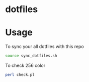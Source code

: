# dotfiles

# Usage
To sync your all dotfiles with this repo
```sh
source sync_dotfiles.sh
```

To check 256 color
```sh
perl check.pl
```